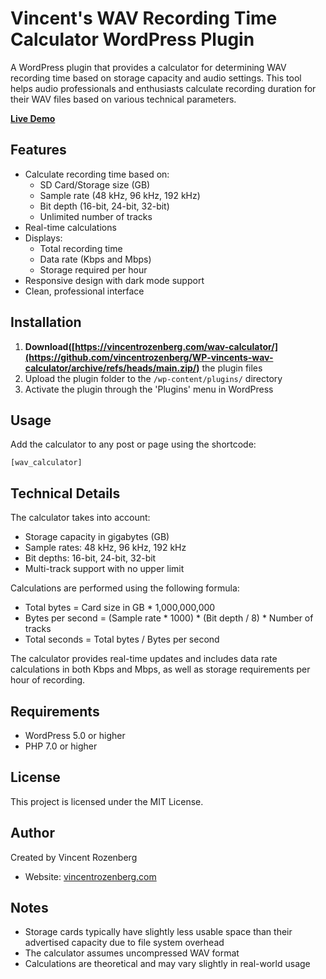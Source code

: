 # Vincent's WAV Recording Time Calculator WordPress Plugin

A WordPress plugin that provides a calculator for determining WAV recording time based on storage capacity and audio settings. This tool helps audio professionals and enthusiasts calculate recording duration for their WAV files based on various technical parameters.

**[Live Demo](https://vincentrozenberg.com/wav-calculator/)**

## Features

- Calculate recording time based on:
  - SD Card/Storage size (GB)
  - Sample rate (48 kHz, 96 kHz, 192 kHz)
  - Bit depth (16-bit, 24-bit, 32-bit)
  - Unlimited number of tracks
- Real-time calculations
- Displays:
  - Total recording time
  - Data rate (Kbps and Mbps)
  - Storage required per hour
- Responsive design with dark mode support
- Clean, professional interface

## Installation

1. **Download([https://vincentrozenberg.com/wav-calculator/](https://github.com/vincentrozenberg/WP-vincents-wav-calculator/archive/refs/heads/main.zip/)** the plugin files
2. Upload the plugin folder to the `/wp-content/plugins/` directory
3. Activate the plugin through the 'Plugins' menu in WordPress

## Usage

Add the calculator to any post or page using the shortcode:

```
[wav_calculator]
```

## Technical Details

The calculator takes into account:
- Storage capacity in gigabytes (GB)
- Sample rates: 48 kHz, 96 kHz, 192 kHz
- Bit depths: 16-bit, 24-bit, 32-bit
- Multi-track support with no upper limit

Calculations are performed using the following formula:
- Total bytes = Card size in GB * 1,000,000,000
- Bytes per second = (Sample rate * 1000) * (Bit depth / 8) * Number of tracks
- Total seconds = Total bytes / Bytes per second

The calculator provides real-time updates and includes data rate calculations in both Kbps and Mbps, as well as storage requirements per hour of recording.

## Requirements

- WordPress 5.0 or higher
- PHP 7.0 or higher

## License

This project is licensed under the MIT License.

## Author

Created by Vincent Rozenberg
- Website: [vincentrozenberg.com](https://vincentrozenberg.com)

## Notes

- Storage cards typically have slightly less usable space than their advertised capacity due to file system overhead
- The calculator assumes uncompressed WAV format
- Calculations are theoretical and may vary slightly in real-world usage
